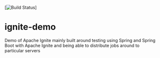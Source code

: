 [![Build Status](https://travis-ci.org/cmercer/ignite-demo.svg?branch=master)]
# ignite-demo
Demo of Apache Ignite mainly built around testing using Spring and Spring Boot with Apache Ignite and being able to distribute jobs around to particular servers
